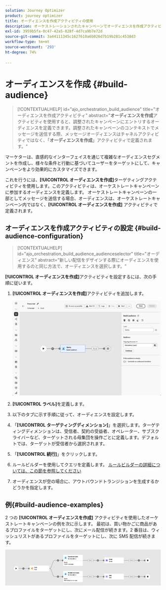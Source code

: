 ```yaml
---
solution: Journey Optimizer
product: journey optimizer
title: オーディエンスを作成アクティビティの使用
description: オーケストレーションされたキャンペーンでオーディエンスを作成アクティビティを使用する方法を学ぶ
exl-id: 3959b5fa-0c47-42a5-828f-4d7ca9b7e72d
source-git-commit: 3a44111345c1627610a6b026d7b19b281c4538d3
workflow-type: tm+mt
source-wordcount: '293'
ht-degree: 74%

---
```



# オーディエンスを作成 {#build-audience}

>[!CONTEXTUALHELP]
>id="ajo_orchestration_build_audience"
>title="オーディエンスを作成アクティビティ"
>abstract="**オーディエンスを作成**&#x200B;アクティビティを使用すると、調整されたキャンペーンにエントリするオーディエンスを定義できます。調整されたキャンペーンのコンテキストでメッセージを送信する際、メッセージオーディエンスはチャネルアクティビティではなく、「**オーディエンスを作成**」アクティビティで定義されます。"

マーケターは、直感的なインターフェイスを通じて複雑なオーディエンスセグメントを作成し、様々な条件と行動に基づいてユーザーをターゲットにして、キャンペーンをより効果的にカスタマイズできます。

これを行うには、**[!UICONTROL オーディエンスを作成]**&#x200B;ターゲティングアクティビティを使用します。このアクティビティは、オーケストレートキャンペーンに参加するオーディエンスを定義します。 オーケストレートキャンペーンの一部としてメッセージを送信する場合、オーディエンスは、オーケストレートキャンペーン内ではなく、**[!UICONTROL オーディエンスを作成]** アクティビティで定義されます。

## オーディエンスを作成アクティビティの設定 {#build-audience-configuration}

>[!CONTEXTUALHELP]
>id="ajo_orchestration_build_audience_audienceselector"
>title="オーディエンス"
>abstract="新しい配信をデザインする際にオーディエンスを使用するのと同じ方法で、オーディエンスを選択します。"

**[!UICONTROL オーディエンスを作成]**&#x200B;アクティビティを設定するには、次の手順に従います。

1. **[!UICONTROL オーディエンスを作成]**&#x200B;アクティビティを追加します。

   ![](../assets/build-audience.png)

1. **[!UICONTROL ラベル]**&#x200B;を定義します。

1. 以下のタブに示す手順に従って、オーディエンスを設定します。

1. 「**[!UICONTROL ターゲティングディメンション]**」を選択します。ターゲティングディメンションは、受信者、契約の受益者、オペレーター、サブスクライバーなど、ターゲットされる母集団を操作ごとに定義します。デフォルトでは、ターゲットが受信者から選択されます。

1. 「**[!UICONTROL 続行]**」をクリックします。

1. ルールビルダーを使用してクエリを定義します。 [ ルールビルダーの詳細については、この節を参照してください ](../orchestrated-rule-builder.md)

1. オーディエンスが空の場合に、アウトバウンドトランジションを生成するかどうかを指定します。

## 例{#build-audience-examples}

2 つの **[!UICONTROL オーディエンスを作成]** アクティビティを使用したオーケストレートキャンペーンの例を次に示します。 最初は、買い物かごに商品があるプロファイルをターゲットにし、次にメール配信が続きます。2 番目は、ウィッシュリストがあるプロファイルをターゲットにし、次に SMS 配信が続きます。

![](../assets/build-audience-2.png)
